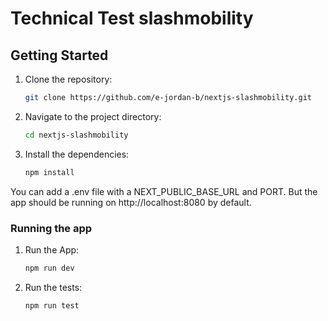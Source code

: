 # Technical Test slashmobility

## Getting Started

1.  Clone the repository:
    ```bash
    git clone https://github.com/e-jordan-b/nextjs-slashmobility.git
    ```
2.  Navigate to the project directory:
    ```bash
    cd nextjs-slashmobility
    ```
3.  Install the dependencies:
    ```bash
    npm install
    ```

You can add a .env file with a NEXT_PUBLIC_BASE_URL and PORT. But the app should be running on http://localhost:8080 by default.

### Running the app

1.  Run the App:
    ```bash
    npm run dev
    ```

2.  Run the tests:
    ```bash
    npm run test
    ```
